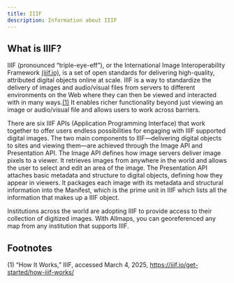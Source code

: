```yaml
---
title: IIIF
description: Information about IIIF
---
```


## What is IIIF?

IIIF (pronounced “triple-eye-eff”), or the International Image Interoperability Framework [(iiif.io)](https://iiif.io), is a set of open standards for delivering high-quality, attributed digital objects online at scale. IIIF is a way to standardize the delivery of images and audio/visual files from servers to different environments on the Web where they can then be viewed and interacted with in many ways.[(1)](#foot1) It enables richer functionality beyond just viewing an image or audio/visual file and allows users to work across barriers.
 
There are six IIIF APIs (Application Programming Interface) that work together to offer users endless possibilities for engaging with IIIF supported digital images. The two main components to IIIF—delivering digital objects to sites and viewing them—are achieved through the Image API and Presentation API. The Image API defines how image servers deliver image pixels to a viewer. It retrieves images from anywhere in the world and allows the user to select and edit an area of the image. The Presentation API attaches basic metadata and structure to digital objects, defining how they appear in viewers. It packages each image with its metadata and structural information into the Manifest, which is the prime unit in IIIF which lists all the information that makes up a IIIF object.
 
Institutions across the world are adopting IIIF to provide access to their collection of digitized images. With Allmaps, you can georeferenced any map from any institution that supports IIIF. 

## Footnotes

<a name="foot1"></a>(1) “How It Works,” IIIF, accessed March 4, 2025, https://iiif.io/get-started/how-iiif-works/
